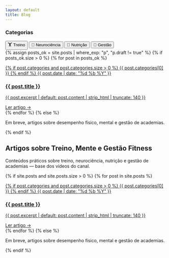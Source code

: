 ```yaml
---
layout: default
title: Blog
---
```


<div class="blog-layout">
  <aside class="blog-sidebar">
    <h3>Categorias</h3>
    <nav class="blog-filtros-vertical">
      <button data-filter="all" class="on">🏋️ Treino</button>
      <button data-filter="Neurociência">🧠 Neurociência</button>
      <button data-filter="Nutrição">🥗 Nutrição</button>
      <button data-filter="Gestão">🧾 Gestão</button>
    </nav>
  </aside>

  <section class="blog-lista">
    <div class="cards">
      {% assign posts_ok = site.posts | where_exp: "p", "p.draft != true" %}
      {% if posts_ok.size > 0 %}
        {% for post in posts_ok %}
          <article class="card" data-cats="{{ post.categories | join: ',' }}">
            <a href="{{ post.url | relative_url }}">
              <div class="thumb" style="background-image:url('{{ post.image | default: site.default_thumb | relative_url }}')"></div>
              <div class="card-body">
                <p class="meta">
                  {% if post.categories and post.categories.size > 0 %}
                    <span class="cat">{{ post.categories[0] }}</span>
                  {% endif %}
                  <span class="date">{{ post.date | date: "%d %b %Y" }}</span>
                </p>
                <h3>{{ post.title }}</h3>
                <p class="exc">{{ post.excerpt | default: post.content | strip_html | truncate: 140 }}</p>
                <span class="ler">Ler artigo →</span>
              </div>
            </a>
          </article>
        {% endfor %}
      {% else %}
        <p>Em breve, artigos sobre desempenho físico, mental e gestão de academias.</p>
      {% endif %}
    </div>
  </section>
</div>

<section class="blog-header">
  <h1>Artigos sobre Treino, Mente e Gestão Fitness</h1>
  <p>Conteúdos práticos sobre treino, neurociência, nutrição e gestão de academias — base dos vídeos do canal.</p>
</section>

<section class="blog-lista">
  <div class="cards">
    {% if site.posts and site.posts.size > 0 %}
      {% for post in site.posts %}
        <article class="card" data-cats="{{ post.categories | join: ',' }}">
          <a href="{{ post.url | relative_url }}">
            <div class="thumb" style="background-image:url('{{ post.image | default: '/assets/posts/default.jpg' | relative_url }}')"></div>
            <div class="card-body">
              <p class="meta">
                {% if post.categories and post.categories.size > 0 %}
                  <span class="cat">{{ post.categories[0] }}</span>
                {% endif %}
                <span class="date">{{ post.date | date: "%d %b %Y" }}</span>
              </p>
              <h3>{{ post.title }}</h3>
              <p class="exc">{{ post.excerpt | default: post.content | strip_html | truncate: 140 }}</p>
              <span class="ler">Ler artigo →</span>
            </div>
          </a>
        </article>
      {% endfor %}
    {% else %}
      <p>Em breve, artigos sobre desempenho físico, mental e gestão de academias.</p>
    {% endif %}
  </div>
</section>
<script>
(function(){
  const cards = Array.from(document.querySelectorAll('.card'));
  const btns  = Array.from(document.querySelectorAll('.blog-filtros-vertical [data-filter]'));
  btns.forEach(btn=>{
    btn.addEventListener('click', ()=>{
      btns.forEach(b=>b.classList.remove('on'));
      btn.classList.add('on');
      const f = (btn.dataset.filter || 'all').toLowerCase();
      cards.forEach(c=>{
        const cats = (c.dataset.cats || '').toLowerCase();
        c.style.display = (f==='all' || cats.includes(f)) ? '' : 'none';
      });
      document.querySelector('.blog-lista')?.scrollIntoView({behavior:'smooth', block:'start'});
    });
  });
})();
</script>


